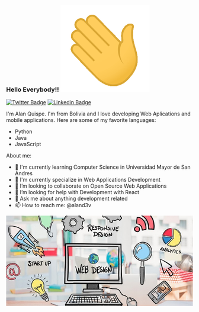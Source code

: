 ### Hello Everybody!! ![](https://raw.githubusercontent.com/ABSphreak/ABSphreak/master/gifs/Hi.gif)
[![Twitter Badge](https://img.shields.io/badge/-@aland3v-1ca0f1?style=flat-square&labelColor=1ca0f1&logo=twitter&logoColor=white&link=https://twitter.com/aland3v)](https://twitter.com/aland3v) [![Linkedin Badge](https://img.shields.io/badge/-aland3v-blue?style=flat-square&logo=Linkedin&logoColor=white&link=https://www.linkedin.com/in/aland3v/)](https://www.linkedin.com/in/aland3v/)

I'm Alan Quispe. I'm from Bolivia and I love developing Web Aplications and mobile applications.
Here are some of my favorite languages:
- Python
- Java
- JavaScript

About me:
- :green_book: I'm currently learning Computer Science in Universidad Mayor de San Andres
- 🔭 I'm currently specialize in Web Applications Development
- 👯 I’m looking to collaborate on Open Source Web Applications
- 🤔 I’m looking for help with Development with React
- 💬 Ask me about anything development related
- 📫 How to reach me: @aland3v

[![Banner: imagen principal](https://raw.githubusercontent.com/aland3v/aland3v/main/banner.jpg)](https://aland3v.com/)

<!--
**aland3v/aland3v** is a ✨ _special_ ✨ repository because its `README.md` (this file) appears on your GitHub profile.
- 😄 Pronouns: ...
- ⚡ Fun fact: ...
-->

